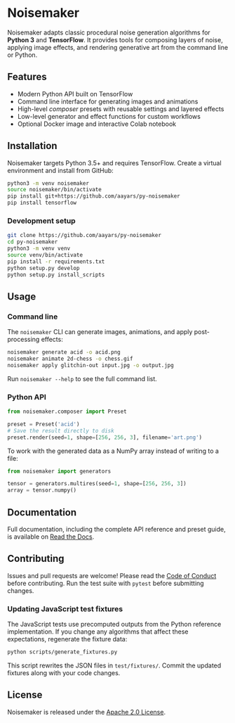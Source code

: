 # Noisemaker

Noisemaker adapts classic procedural noise generation algorithms for **Python 3** and **TensorFlow**. It provides tools for composing layers of noise, applying image effects, and rendering generative art from the command line or Python.

## Features

- Modern Python API built on TensorFlow
- Command line interface for generating images and animations
- High-level *composer* presets with reusable settings and layered effects
- Low-level generator and effect functions for custom workflows
- Optional Docker image and interactive Colab notebook

## Installation

Noisemaker targets Python 3.5+ and requires TensorFlow. Create a virtual environment and install from GitHub:

```bash
python3 -m venv noisemaker
source noisemaker/bin/activate
pip install git+https://github.com/aayars/py-noisemaker
pip install tensorflow
```

### Development setup

```bash
git clone https://github.com/aayars/py-noisemaker
cd py-noisemaker
python3 -m venv venv
source venv/bin/activate
pip install -r requirements.txt
python setup.py develop
python setup.py install_scripts
```

## Usage

### Command line

The `noisemaker` CLI can generate images, animations, and apply post-processing effects:

```bash
noisemaker generate acid -o acid.png
noisemaker animate 2d-chess -o chess.gif
noisemaker apply glitchin-out input.jpg -o output.jpg
```

Run `noisemaker --help` to see the full command list.

### Python API

```python
from noisemaker.composer import Preset

preset = Preset('acid')
# Save the result directly to disk
preset.render(seed=1, shape=[256, 256, 3], filename='art.png')
```

To work with the generated data as a NumPy array instead of writing to a file:

```python
from noisemaker import generators

tensor = generators.multires(seed=1, shape=[256, 256, 3])
array = tensor.numpy()
```

## Documentation

Full documentation, including the complete API reference and preset guide, is available on [Read the Docs](http://noisemaker.readthedocs.io/).

## Contributing

Issues and pull requests are welcome! Please read the [Code of Conduct](CODE_OF_CONDUCT.md) before contributing. Run the test suite with `pytest` before submitting changes.

### Updating JavaScript test fixtures

The JavaScript tests use precomputed outputs from the Python reference implementation. If you change any algorithms that affect these expectations, regenerate the fixture data:

```bash
python scripts/generate_fixtures.py
```

This script rewrites the JSON files in `test/fixtures/`. Commit the updated fixtures along with your code changes.

## License

Noisemaker is released under the [Apache 2.0 License](LICENSE).

